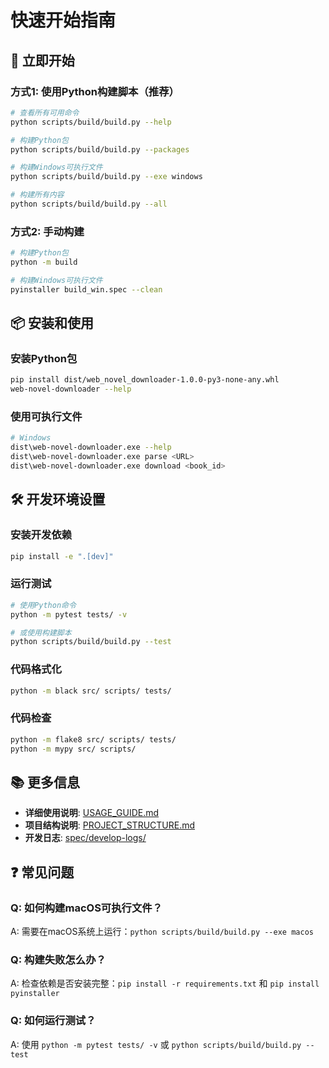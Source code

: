 # 快速开始指南

## 🚀 立即开始

### 方式1: 使用Python构建脚本（推荐）

```bash
# 查看所有可用命令
python scripts/build/build.py --help

# 构建Python包
python scripts/build/build.py --packages

# 构建Windows可执行文件
python scripts/build/build.py --exe windows

# 构建所有内容
python scripts/build/build.py --all
```

### 方式2: 手动构建

```bash
# 构建Python包
python -m build

# 构建Windows可执行文件
pyinstaller build_win.spec --clean
```

## 📦 安装和使用

### 安装Python包
```bash
pip install dist/web_novel_downloader-1.0.0-py3-none-any.whl
web-novel-downloader --help
```

### 使用可执行文件
```bash
# Windows
dist\web-novel-downloader.exe --help
dist\web-novel-downloader.exe parse <URL>
dist\web-novel-downloader.exe download <book_id>
```

## 🛠️ 开发环境设置

### 安装开发依赖
```bash
pip install -e ".[dev]"
```

### 运行测试
```bash
# 使用Python命令
python -m pytest tests/ -v

# 或使用构建脚本
python scripts/build/build.py --test
```

### 代码格式化
```bash
python -m black src/ scripts/ tests/
```

### 代码检查
```bash
python -m flake8 src/ scripts/ tests/
python -m mypy src/ scripts/
```

## 📚 更多信息

- **详细使用说明**: [USAGE_GUIDE.md](USAGE_GUIDE.md)
- **项目结构说明**: [PROJECT_STRUCTURE.md](PROJECT_STRUCTURE.md)
- **开发日志**: [spec/develop-logs/](spec/develop-logs/)

## ❓ 常见问题

### Q: 如何构建macOS可执行文件？
A: 需要在macOS系统上运行：`python scripts/build/build.py --exe macos`

### Q: 构建失败怎么办？
A: 检查依赖是否安装完整：`pip install -r requirements.txt` 和 `pip install pyinstaller`

### Q: 如何运行测试？
A: 使用 `python -m pytest tests/ -v` 或 `python scripts/build/build.py --test`
